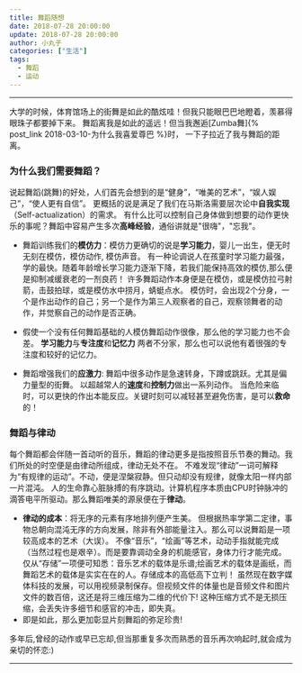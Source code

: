 ```yaml
---
title: 舞蹈随想
date: 2018-07-28 20:00:00
update: 2018-07-28 20:00:00
author: 小丸子
categories: ["生活"]
tags: 
  - 舞蹈
  - 运动
---
```


---
大学的时候，体育馆场上的街舞是如此的酷炫哇！但我只能眼巴巴地瞪着，羡慕得眼珠子都要掉下来。
舞蹈离我是如此的遥远！但当我邂逅[Zumba舞]{% post_link 2018-03-10-为什么我喜爱尊巴 %}时，
一下子拉近了我与舞蹈的距离。

### 为什么我们需要舞蹈？
说起舞蹈(跳舞)的好处，人们首先会想到的是“健身”，“唯美的艺术”，“娱人娱己”，“使人更有自信”。
更概括的说是满足了我们在马斯洛需要层次论中**自我实现**（Self-actualization）的需求。
有什么比可以控制自己身体做到想要的动作更快乐的事呢？舞蹈中容易产生多次**高峰经验**，通俗讲就是"很嗨"，"忘我"。

- 舞蹈训练我们的**模仿力**：模仿力更确切的说是**学习能力**，婴儿一出生，便无时无刻在模仿，模仿动作, 模仿声音。 
有一种论调说人在孩童时学习能力最强，学的最快。随着年龄增长学习能力逐渐下降，若我们能保持高效的模仿,那么便是抑制减缓衰老的一剂良药！
许多舞蹈动作本身便是在模仿，或是模仿拉弓射箭，击鼓拍球，或是模仿水中捞月，蜻蜓点水。
模仿时，会出现2个分身，一个是作出动作的自己；另一个是作为第三人观察者的自己，观察领舞者的动作，并觉察自己的动作是否正确。
- 假使一个没有任何舞蹈基础的人模仿舞蹈动作很像，那么他的学习能力也不会差。
**学习能力**与**专注度**和**记忆力** 两者不分家，那么也可以说他有着很强的专注度和较好的记忆力。

- 舞蹈增强我们的**应激力**: 舞蹈中很多动作是急速转身，下蹲或跳跃。尤其是偏力量型的街舞。
以超越常人的**速度**和**控制力**做出一系列动作。
当危险来临时，可以更快的作出本能反应。关键时刻可以减轻甚至避免伤害，是可以**救命**的！



### 舞蹈与律动
每个舞蹈都会伴随一首动听的音乐，舞蹈的律动更多是指按照音乐节奏的舞动。我们所处的时空便是由律动所组成，律动无处不在。
不难发现“律动”一词可解释为“有规律的运动”。不动，便是涅槃寂静。但只动却没有规律，就像太阳一样内部一片混沌。
人的生命靠心脏脉搏的有序跳动。计算机程序本质由CPU时钟脉冲的滴答电平所驱动。那么舞蹈唯美的源泉便在于**律动**。

- **律动的成本**：将无序的元素有序地排列便产生美。
但根据热率学第二定律，事物总朝向混沌无序的方向发展，除非有外部能量注入。那么可以说舞蹈是一项较高成本的艺术（大误）。
不像“音乐”，“绘画”等艺术，动动手指就能完成（当然过程也是艰辛）。而是要靠调动全身的机能感官，身体力行才能完成。
仅从“存储”一项便可知悉：音乐艺术的载体是乐谱;绘画艺术的载体是画纸，而舞蹈艺术的载体是实实在在的人。存储成本的高低高下立判！
虽然现在数字媒体科技的发展，可以用视频录制保存。但视频文件的体量也是音频文件和图片文件的数百倍，这还是将三维压缩为二维的代价下!
这种压缩方式不是无损压缩，会丢失许多细节和感官的冲击，即失真。
- 即是如此，那么更加彰显片刻舞蹈的弥足珍贵!


多年后,曾经的动作或早已忘却,但当那重复多次而熟悉的音乐再次响起时,就会成为亲切的怀恋:)

---